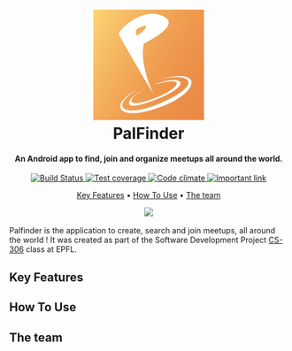 <h1 align="center">
  <br>
  <a href="https://github.com/PalFinderTeam/palFinder"><img src="https://github.com/PalFinderTeam/palFinder/blob/beautyful-readme/icon.png" alt="PalFinder" width="200"></a>
  <br>
  PalFinder
  <br>
</h1>

<h4 align="center">An Android app to find, join and organize meetups all around the world.</h4>

<p align="center">
  <a href="https://cirrus-ci.com/github/PalFinderTeam/palFinder">
    <img src="https://api.cirrus-ci.com/github/PalFinderTeam/palFinder.svg"
         alt="Build Status">
  </a>
    
  <a href="https://codeclimate.com/github/PalFinderTeam/palFinder/test_coverage">
    <img src="https://api.codeclimate.com/v1/badges/0e8ea17fd683b9e3ff47/test_coverage"
         alt="Test coverage">
  </a>
    
  <a href="https://codeclimate.com/github/PalFinderTeam/palFinder/maintainability">
    <img src="https://api.codeclimate.com/v1/badges/0e8ea17fd683b9e3ff47/maintainability"
         alt="Code climate">
  </a>
    
  <a href="https://www.youtube.com/watch?v=dQw4w9WgXcQ">
    <img src="https://img.shields.io/badge/code%20coverage-101%25-brightgreen"
         alt="Important link">
  </a>
</p>

<p align="center">
  <a href="#key-features">Key Features</a> •
  <a href="#how-to-use">How To Use</a> •
  <a href="#the-team">The team</a>
</p>

<p align="center">
    <img src="https://cdn.discordapp.com/attachments/646635883193434118/981532313202610216/photo_2022-06-01_14-17-21_2.jpg" width="800" />
 </p>

Palfinder is the application to create, search and join meetups, all around the world !
It was created as part of the Software Development Project [CS-306](https://edu.epfl.ch/coursebook/en/software-development-project-CS-306-1)
class at EPFL.

## Key Features

## How To Use

## The team
